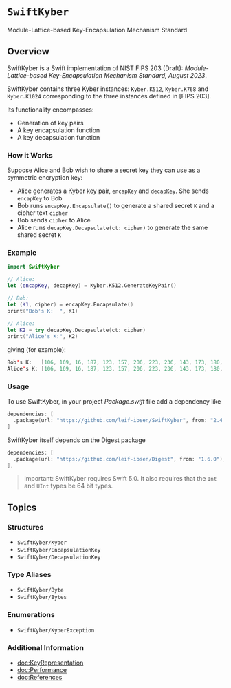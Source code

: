# ``SwiftKyber``

Module-Lattice-based Key-Encapsulation Mechanism Standard

## Overview

SwiftKyber is a Swift implementation of NIST FIPS 203 (Draft): *Module-Lattice-based Key-Encapsulation Mechanism Standard, August 2023*.

SwiftKyber contains three Kyber instances: `Kyber.K512`, `Kyber.K768` and `Kyber.K1024` corresponding to the three instances defined in [FIPS 203].

Its functionality encompasses:

* Generation of key pairs
* A key encapsulation function
* A key decapsulation function

### How it Works

Suppose Alice and Bob wish to share a secret key they can use as a symmetric encryption key:

* Alice generates a Kyber key pair, `encapKey` and `decapKey`. She sends `encapKey` to Bob
* Bob runs `encapKey.Encapsulate()` to generate a shared secret `K` and a cipher text `cipher`
* Bob sends `cipher` to Alice
* Alice runs `decapKey.Decapsulate(ct: cipher)` to generate the same shared secret `K`

### Example

```swift
import SwiftKyber

// Alice:
let (encapKey, decapKey) = Kyber.K512.GenerateKeyPair()

// Bob:
let (K1, cipher) = encapKey.Encapsulate()
print("Bob's K:  ", K1)
    
// Alice:
let K2 = try decapKey.Decapsulate(ct: cipher)
print("Alice's K:", K2)
```
giving (for example):
```swift
Bob's K:   [106, 169, 16, 187, 123, 157, 206, 223, 236, 143, 173, 180, 243, 130, 157, 122, 150, 68, 167, 31, 33, 246, 28, 150, 215, 182, 71, 72, 128, 37, 202, 17]
Alice's K: [106, 169, 16, 187, 123, 157, 206, 223, 236, 143, 173, 180, 243, 130, 157, 122, 150, 68, 167, 31, 33, 246, 28, 150, 215, 182, 71, 72, 128, 37, 202, 17]
```

### Usage

To use SwiftKyber, in your project *Package.swift* file add a dependency like

```swift
dependencies: [
  .package(url: "https://github.com/leif-ibsen/SwiftKyber", from: "2.4.0"),
]
```

SwiftKyber itself depends on the Digest package

```swift
dependencies: [
  .package(url: "https://github.com/leif-ibsen/Digest", from: "1.6.0"),
],
```

> Important:
SwiftKyber requires Swift 5.0. It also requires that the `Int` and `UInt` types be 64 bit types.

## Topics

### Structures

- ``SwiftKyber/Kyber``
- ``SwiftKyber/EncapsulationKey``
- ``SwiftKyber/DecapsulationKey``

### Type Aliases

- ``SwiftKyber/Byte``
- ``SwiftKyber/Bytes``

### Enumerations

- ``SwiftKyber/KyberException``

### Additional Information

- <doc:KeyRepresentation>
- <doc:Performance>
- <doc:References>
